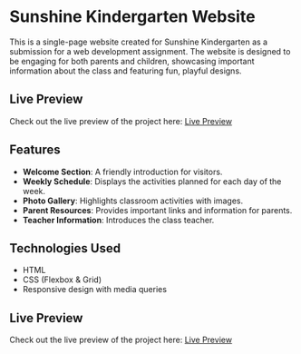 # Sunshine Kindergarten Website

This is a single-page website created for Sunshine Kindergarten as a submission for a web development assignment. The website is designed to be engaging for both parents and children, showcasing important information about the class and featuring fun, playful designs.

## Live Preview
Check out the live preview of the project here: [Live Preview](https://7ax.github.io/ITCS333_A1/)

## Features
- **Welcome Section**: A friendly introduction for visitors.
- **Weekly Schedule**: Displays the activities planned for each day of the week.
- **Photo Gallery**: Highlights classroom activities with images.
- **Parent Resources**: Provides important links and information for parents.
- **Teacher Information**: Introduces the class teacher.

## Technologies Used
- HTML
- CSS (Flexbox & Grid)
- Responsive design with media queries

## Live Preview
Check out the live preview of the project here: [Live Preview](https://7ax.github.io/ITCS333_A1/)
